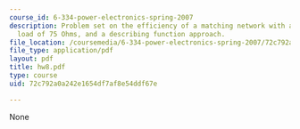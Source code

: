 ```yaml
---
course_id: 6-334-power-electronics-spring-2007
description: Problem set on the efficiency of a matching network with a resistive
  load of 75 Ohms, and a describing function approach.
file_location: /coursemedia/6-334-power-electronics-spring-2007/72c792a0a242e1654df7af8e54ddf67e_hw8.pdf
file_type: application/pdf
layout: pdf
title: hw8.pdf
type: course
uid: 72c792a0a242e1654df7af8e54ddf67e

---
```

None